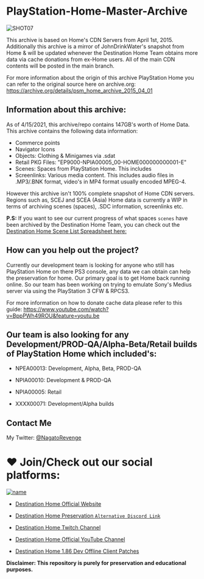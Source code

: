 # PlayStation-Home-Master-Archive

![SHOT07](https://user-images.githubusercontent.com/67494727/114958999-2a4a5500-9e32-11eb-8043-8ce833fdd6af.PNG)

This archive is based on Home's CDN Servers from April 1st, 2015. Additionally this archive is a mirror of JohnDrinkWater's snapshot from Home & will be updated whenever the Destination Home Team obtains more data via cache donations from ex-Home users. All of the main CDN contents will be posted in the main branch.

For more information about the origin of this archive PlayStation Home you can refer to the original source here on archive.org: https://archive.org/details/psm_home_archive_2015_04_01

## Information about this archive:

As of 4/15/2021, this archive/repo contains 147GB's worth of Home Data. This archive contains the following data information:

* Commerce points
* Navigator Icons
* Objects: Clothing & Minigames via .sdat
* Retail PKG Files: "EP9000-NPIA00005_00-HOME000000000001-E"
* Scenes: Spaces from PlayStation Home. This includes
* Screenlinks: Various media content. This includes audio files in .MP3/.BNK format, video's in MP4 format usually encoded MPEG-4.

However this archive isn't 100% complete snapshot of Home CDN servers. Regions such as, SCEJ and SCEA (Asia) Home data is currently a WIP in terms of archiving scenes (spaces), .SDC information, screenlinks etc.

**P.S:** If you want to see our current progress of what spaces `scenes` have been archived by the Destination Home Team, you can check out the [Destination Home Scene List Spreadsheet here:](https://github.com/NagatoDEV/PlayStation-Home-Scene-List-Spreadsheet)

## How can you help out the project?

Currently our development team is looking for anyone who still has PlayStation Home on there PS3 console, any data we can obtain can help the preservation for home. Our primary goal is to get Home back running online. So our team has been working on trying to emulate Sony's Medius server via using the PlayStation 3 CFW & RPCS3.

For more information on how to donate cache data please refer to this guide: https://www.youtube.com/watch?v=BppPWh49ROU&feature=youtu.be

## Our team is also looking for any Development/PROD-QA/Alpha-Beta/Retail builds of PlayStation Home which included's:

* NPEA00013: Development, Alpha, Beta, PROD-QA

* NPIA00010: Development & PROD-QA 

* NPIA00005: Retail

* XXXX00071: Development/Alpha builds

## Contact Me

My Twitter: [@NagatoRevenge](https://twitter.com/NagatoRevenge)


# ❤️ Join/Check out our social platforms:

[![name](https://discordapp.com/api/guilds/621722473695805450/widget.png?style=banner2&raw=true)](https://discord.gg/QguSBT3)

* [Destination Home Official Website](http://destinationho.me/)

* [Destination Home Preservation `Alternative Discord Link`](https://discord.gg/QguSBT3)

* [Destination Home Twitch Channel](https://www.twitch.tv/playstationhome/)

* [Destination Home Official YouTube Channel](https://www.youtube.com/channel/UCQhwhFevEgsRqMTHof7FwPQ)

* [Destination Home 1.86 Dev Offline Client Patches](https://github.com/NagatoDEV/Destination-Home-1.86-Offline-Client-Patches)

**Disclaimer: This repository is purely for preservation and educational purposes.**
